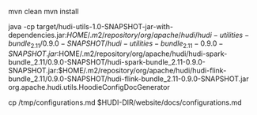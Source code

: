 <!--
  Licensed to the Apache Software Foundation (ASF) under one or more
  contributor license agreements.  See the NOTICE file distributed with
  this work for additional information regarding copyright ownership.
  The ASF licenses this file to You under the Apache License, Version 2.0
  (the "License"); you may not use this file except in compliance with
  the License.  You may obtain a copy of the License at

       http://www.apache.org/licenses/LICENSE-2.0

  Unless required by applicable law or agreed to in writing, software
  distributed under the License is distributed on an "AS IS" BASIS,
  WITHOUT WARRANTIES OR CONDITIONS OF ANY KIND, either express or implied.
  See the License for the specific language governing permissions and
  limitations under the License.
-->

mvn clean
mvn install

java -cp target/hudi-utils-1.0-SNAPSHOT-jar-with-dependencies.jar:$HOME/.m2/repository/org/apache/hudi/hudi-utilities-bundle_2.11/0.9.0-SNAPSHOT/hudi-utilities-bundle_2.11-0.9.0-SNAPSHOT.jar:$HOME/.m2/repository/org/apache/hudi/hudi-spark-bundle_2.11/0.9.0-SNAPSHOT/hudi-spark-bundle_2.11-0.9.0-SNAPSHOT.jar:$HOME/.m2/repository/org/apache/hudi/hudi-flink-bundle_2.11/0.9.0-SNAPSHOT/hudi-flink-bundle_2.11-0.9.0-SNAPSHOT.jar org.apache.hudi.utils.HoodieConfigDocGenerator

cp /tmp/configurations.md $HUDI-DIR/website/docs/configurations.md 
